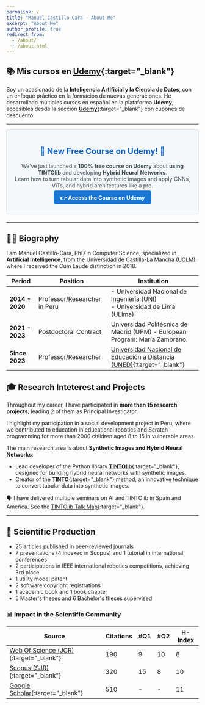 ```yaml
---
permalink: /
title: "Manuel Castillo-Cara - About Me"
excerpt: "About Me"
author_profile: true
redirect_from: 
  - /about/
  - /about.html
---
```


<!-- ✅ Structured Data for About Page -->
<script type="application/ld+json">
{
  "@context": "https://schema.org",
  "@type": "Person",
  "name": "Manuel Castillo-Cara",
  "image": "https://www.manuelcastillo.eu/images/profile.jpg",
  "url": "https://www.manuelcastillo.eu",
  "sameAs": [
    "https://scholar.google.es/citations?user=r0JytwIAAAAJ",
    "https://www.scopus.com/authid/detail.uri?authorId=57200871251",
    "https://www.webofscience.com/wos/author/record/O-9762-2017",
    "https://www.uned.es/universidad/docentes/informatica/jose-manuel-castillo-cara.html",
    "https://portalcientifico.uned.es/investigadores/818430/detalle",
    "https://www.udemy.com/user/manuel-castillo-cara/",
    "https://www.linkedin.com/in/manuelcastillocara/",
    "https://orcid.org/0000-0002-2990-7090"
  ],
  "jobTitle": "Professor and Researcher in Artificial Intelligence",
  "worksFor": {
    "@type": "Organization",
    "name": "Universidad Nacional de Educación a Distancia (UNED)",
    "url": "https://www.uned.es"
  },
  "alumniOf": {
    "@type": "EducationalOrganization",
    "name": "Universidad de Castilla-La Mancha (UCLM)"
  },
  "knowsAbout": [
    "Artificial Intelligence",
    "Artificial Intelligence Scientist",
    "Machine Learning",
    "Deep Learning",
    "Computer Vision",
    "Natural Language Processing",
    "Data Science",
    "Data Analytics",
    "Tabular Data",
    "Synthetic Data",
    "Synthetic Images",
    "TINTO",
    "TINTOlib",
    "Tabular data into synthetic images",
    "Tabular-to-images",
    "UNED",
    "Universidad Nacional de Educación a Distancia",
    "Udemy",
    "Researcher",
    "Computer Science",
    "Data science"
    "Hybrid Neural Networks",
    "Python Programming",
    "R Programming",
    "Scikit-learn",
    "Keras",
    "TensorFlow",
    "PyTorch",
    "GeoGebra",
    "LaTeX",
    "Educational Technology",
    "Online Teaching",
    "Scientific Writing",
    "Open Science",
    "Higher Education",
    "Research Methodology"
  ]
}
</script>

## 📚 **Mis cursos en [Udemy](https://www.manuelcastillo.eu/udemy/){:target="_blank"}**  

Soy un apasionado de la **Inteligencia Artificial y la Ciencia de Datos**, con un enfoque práctico en la formación de nuevas generaciones. He desarrollado múltiples cursos en español en la plataforma **Udemy**, accesibles desde la sección [**Udemy**](https://www.manuelcastillo.eu/udemy/){:target="_blank"} con cupones de descuento.

---

<div style="border: 1px solid #cfd8dc; padding: 1em; margin-bottom: 1.5em; border-radius: 4px; background-color: #f5f8fa;">
  <h2 style="color: #1565c0; text-align: center;">🎉 New Free Course on Udemy! 🎉</h2>
  <p style="text-align: center; font-size: 1em; color: #37474f;">
    We’ve just launched a <strong>100% free course on Udemy</strong> about <strong>using TINTOlib</strong> and developing <strong>Hybrid Neural Networks</strong>.<br/>
    Learn how to turn tabular data into synthetic images and apply CNNs, ViTs, and hybrid architectures like a pro.
  </p>
  <p style="text-align: center;">
    <a href="https://www.udemy.com/course/tintolib-deep-learning-tabutar-data-con-imagenes-sinteticas/?referralCode=16B7C59C2E3B0BD249D0" 
       target="_blank"
       style="background-color: #1976d2; color: white; padding: 0.7em 1.2em; text-decoration: none; font-weight: bold; border-radius: 5px;">
      👉 Access the Course on Udemy
    </a>
  </p>
</div>

---

## 👨‍🎓 **Biography**  

I am Manuel Castillo-Cara, PhD in Computer Science, specialized in **Artificial Intelligence**, from the Universidad de Castilla-La Mancha (UCLM), where I received the Cum Laude distinction in 2018.  

| Period       | Position | Institution |
|--------------|------------------------------------------------|------------------------------------------------|
| **2014 - 2020** | Professor/Researcher in Peru | - Universidad Nacional de Ingeniería (UNI) <br> - Universidad de Lima (ULima) |
| **2021 - 2023** | Postdoctoral Contract | Universidad Politécnica de Madrid (UPM) - European Program: María Zambrano. |
| **Since 2023** | Professor/Researcher | [Universidad Nacional de Educación a Distancia (UNED)](https://www.uned.es/universidad/docentes/informatica/jose-manuel-castillo-cara.html){:target="_blank"} |

## 🎓 **Research Inteterest and Projects**  

Throughout my career, I have participated in **more than 15 research projects**, leading 2 of them as Principal Investigator.  

I highlight my participation in a social development project in Peru, where we contributed to education in educational robotics and Scratch programming for more than 2000 children aged 8 to 15 in vulnerable areas.  

The main research area is about **Synthetic Images and Hybrid Neural Networks**:
- Lead developer of the Python library [**TINTOlib**](https://www.manuelcastillo.eu/libros-software/software-TINTOlib/){:target="_blank"}, designed for building hybrid neural networks with synthetic images. 
- Creator of the [**TINTO**](https://www.manuelcastillo.eu/libros-software/software-TINTO/){:target="_blank"} method, an innovative technique to convert tabular data into synthetic images.

🗣️ I have delivered multiple seminars on AI and TINTOlib in Spain and America. See the [TINTOlib Talk Map](https://www.manuelcastillo.eu/talkmap.html){:target="_blank"}.

---

## 🔬 **Scientific Production**  
- 25 articles published in peer-reviewed journals  
- 7 presentations (4 indexed in Scopus) and 1 tutorial in international conferences  
- 2 participations in IEEE international robotics competitions, achieving 3rd place  
- 1 utility model patent  
- 2 software copyright registrations  
- 1 academic book and 1 book chapter  
- 5 Master's theses and 6 Bachelor's theses supervised    

### 📊 **Impact in the Scientific Community**  

| Source | Citations | #Q1 | #Q2 | H-Index |
|--------|------|----|----|----------|
| [Web Of Science (JCR)](https://www.webofscience.com/wos/author/record/O-9762-2017){:target="_blank"} | 190 | 9 | 10 | 8 |
| [Scopus (SJR)](https://www.scopus.com/authid/detail.uri?authorId=57200871251){:target="_blank"} | 320 | 15 | 8 | 10 |
| [Google Scholar](https://scholar.google.es/citations?hl=es&authuser=2&user=r0JytwIAAAAJ){:target="_blank"} | 510 | - | - | 11 |